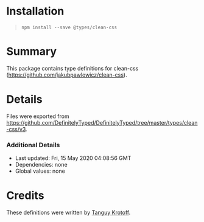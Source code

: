 # Installation
> `npm install --save @types/clean-css`

# Summary
This package contains type definitions for clean-css (https://github.com/jakubpawlowicz/clean-css).

# Details
Files were exported from https://github.com/DefinitelyTyped/DefinitelyTyped/tree/master/types/clean-css/v3.

### Additional Details
 * Last updated: Fri, 15 May 2020 04:08:56 GMT
 * Dependencies: none
 * Global values: none

# Credits
These definitions were written by [Tanguy Krotoff](https://github.com/tkrotoff).
